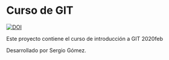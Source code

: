 # Curso de GIT

[![DOI](https://zenodo.org/badge/DOI/10.5281/zenodo.3631193.svg)](https://doi.org/10.5281/zenodo.3631193)  

  
Este proyecto contiene el curso de introducción a GIT 2020feb

Desarrollado por Sergio Gómez.
